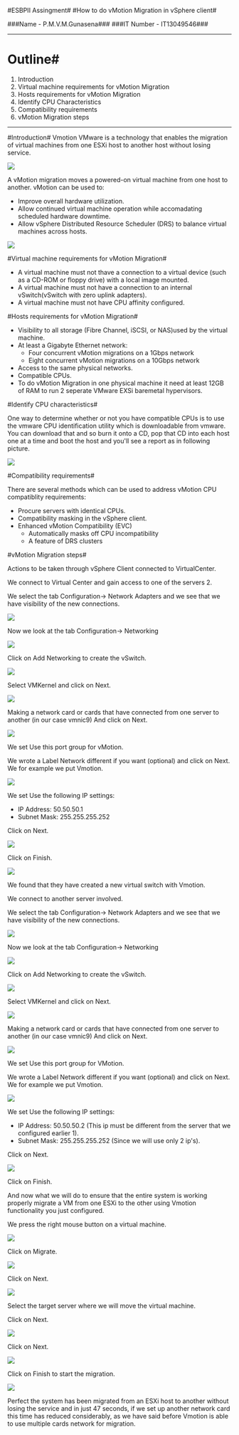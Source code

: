 #ESBPII Assingment#
#How to do vMotion Migration in vSphere client#

###Name - P.M.V.M.Gunasena###
###IT Number - IT13049546###

*********
# Outline#
1. Introduction
2. Virtual machine requirements for vMotion Migration
3. Hosts requirements for vMotion Migration
4. Identify CPU Characteristics
5. Compatibility requirements
6. vMotion Migration steps

********
#Introduction#
Vmotion VMware is a technology that enables the migration of virtual machines from one ESXi host to another host without losing service.

![](http://i.imgur.com/OLuh4oZ.png)

A vMotion migration moves a powered-on virtual machine from one host to another.
vMotion can be used to:

- Improve overall hardware utilization.
- Allow continued virtual machine operation while accomadating scheduled hardware downtime.
- Allow vSphere Distributed Resource Scheduler (DRS) to balance virtual machines across hosts.

![](http://i.imgur.com/GgtYdkc.png)

#Virtual machine requirements for vMotion Migration#

- A virtual machine must not thave a connection to a virtual device (such as a CD-ROM or floppy drive) with a local image mounted.
- A virtual machine must not have a connection to an internal vSwitch(vSwitch with zero uplink adapters).
- A virtual machine must not have CPU affinity configured.

#Hosts requirements for vMotion Migration#

- Visibility to all storage (Fibre Channel, iSCSI, or NAS)used by the virtual machine.
- At least a Gigabyte Ethernet network:
	- Four concurrent vMotion migrations on a 1Gbps network
	- Eight concurrent vMotion migrations on a 10Gbps network
- Access to the same physical networks.
- Compatible CPUs.
- To do vMotion Migration in one physical machine it need at least 12GB of RAM to run 2 seperate VMware EXSi baremetal hypervisors.

#Identify CPU characteristics#

One way to determine whether or not you have compatible CPUs is to use the vmware CPU identification utility which is downloadable from vmware. You can download that and so burn it onto a CD, pop that CD into each host one at a time and boot the host and you'll see a report as in following picture.

![](http://i.imgur.com/8azvx1I.png)

#Compatibility requirements#

There are several methods which can be used to address vMotion CPU compatiblity requirements:

- Procure servers with identical CPUs.
- Compatibility masking in the vSphere client.
- Enhanced vMotion Compatibility (EVC)
	- Automatically masks off CPU incompatibility
	- A feature of DRS clusters

#vMotion Migration steps#

Actions to be taken through vSphere Client connected to VirtualCenter.

We connect to Virtual Center and gain access to one of the servers 2.

We select the tab Configuration-> Network Adapters and we see that we have visibility of the new connections.

![](http://i.imgur.com/CVFreDQ.png)

Now we look at the tab Configuration-> Networking

![](http://i.imgur.com/Sj72oiv.png)

Click on Add Networking to create the vSwitch.

![](http://i.imgur.com/RPahDUp.png)

Select VMKernel and click on Next.

![](http://i.imgur.com/fJhPiT5.png)

Making a network card or cards that have connected from one server to another (in our case vmnic9) And click on Next.

![](http://i.imgur.com/EFZnrfZ.png)

We set Use this port group for vMotion.

We wrote a Label Network different if you want (optional) and click on Next. We for example we put Vmotion.

![](http://i.imgur.com/kBaVzf4.png)

We set Use the following IP settings:

- IP Address: 50.50.50.1
- Subnet Mask: 255.255.255.252

Click on Next.

![](http://i.imgur.com/28v5cTz.png)

Click on Finish.

![](http://i.imgur.com/an8v0uq.png)

We found that they have created a new virtual switch with Vmotion.

We connect to another server involved.

We select the tab Configuration-> Network Adapters and we see that we have visibility of the new connections.

![](http://i.imgur.com/GS2cEoR.png)

Now we look at the tab Configuration-> Networking

![](http://i.imgur.com/ua4lchq.png)

Click on Add Networking to create the vSwitch.

![](http://i.imgur.com/O3NMVko.png)

Select VMKernel and click on Next.

![](http://i.imgur.com/5fE55IV.png)

Making a network card or cards that have connected from one server to another (in our case vmnic9) And click on Next.

![](http://i.imgur.com/lAtLFBM.png)

We set Use this port group for VMotion.

We wrote a Label Network different if you want (optional) and click on Next. We for example we put Vmotion.

![](http://i.imgur.com/cvEDKmC.png)

We set Use the following IP settings:

- IP Address: 50.50.50.2 (This ip must be different from the server that we configured earlier 1).
- Subnet Mask: 255.255.255.252 (Since we will use only 2 ip's).

Click on Next.

![](http://i.imgur.com/zNtkPHz.png)

Click on Finish.

And now what we will do to ensure that the entire system is working properly migrate a VM from one ESXi to the other using Vmotion functionality you just configured.

We press the right mouse button on a virtual machine.

![](http://i.imgur.com/7qTdkaJ.png)

Click on Migrate.

![](http://i.imgur.com/jVn91H5.png)

Click on Next.

![](http://i.imgur.com/B9qrhAs.png)

Select the target server where we will move the virtual machine.

Click on Next.

![](http://i.imgur.com/GT8skf0.png)

Click on Next.

![](http://i.imgur.com/8HGdTSP.png)

Click on Finish to start the migration.

![](http://i.imgur.com/sS69GH9.png)

Perfect the system has been migrated from an ESXi host to another without losing the service and in just 47 seconds, if we set up another network card this time has reduced considerably, as we have said before Vmotion is able to use multiple cards network for migration.